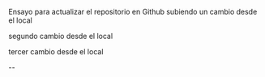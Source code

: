 Ensayo para actualizar el repositorio en Github subiendo un cambio desde 
el local

segundo cambio desde el local

tercer cambio desde el local

--


